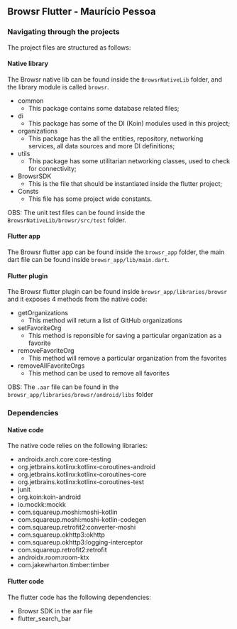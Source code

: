 Browsr Flutter - Maurício Pessoa
---

### Navigating through the projects

The project files are structured as follows:

#### Native library

The Browsr native lib can be found inside the `BrowsrNativeLib` folder, and the library module is called `browsr`.

- common
	- This package contains some database related files;
- di
	- This package has some of the DI (Koin) modules used in this project;
- organizations
	- This package has the all the entities, repository, networking services, all data sources and more DI definitions;
- utils
	- This package has some utilitarian networking classes, used to check for connectivity;
- BrowsrSDK
	- This is the file that should be instantiated inside the flutter project;
- Consts
	- This file has some project wide constants.

OBS: The unit test files can be found inside the `BrowsrNativeLib/browsr/src/test` folder.

#### Flutter app

The Browsr flutter app can be found inside the `browsr_app` folder, the main dart file can be found inside `browsr_app/lib/main.dart`.

#### Flutter plugin

The Browsr flutter plugin can be found inside `browsr_app/libraries/browsr` and it exposes 4 methods from the native code:

- getOrganizations
	- This method will return a list of GitHub organizations
- setFavoriteOrg
	- This method is reponsible for saving a particular organization as a favorite
- removeFavoriteOrg
	- This method will remove a particular organization from the favorites
- removeAllFavoriteOrgs
	- This method can be used to remove all favorites

OBS: The `.aar` file can be found in the `browsr_app/libraries/browsr/android/libs` folder

### Dependencies

#### Native code

The native code relies on the following libraries:

- androidx.arch.core:core-testing
- org.jetbrains.kotlinx:kotlinx-coroutines-android
- org.jetbrains.kotlinx:kotlinx-coroutines-core
- org.jetbrains.kotlinx:kotlinx-coroutines-test
- junit
- org.koin:koin-android
- io.mockk:mockk
- com.squareup.moshi:moshi-kotlin
- com.squareup.moshi:moshi-kotlin-codegen
- com.squareup.retrofit2:converter-moshi
- com.squareup.okhttp3:okhttp
- com.squareup.okhttp3:logging-interceptor
- com.squareup.retrofit2:retrofit
- androidx.room:room-ktx
- com.jakewharton.timber:timber

#### Flutter code

The flutter code has the following dependencies:

- Browsr SDK in the aar file
- flutter_search_bar
